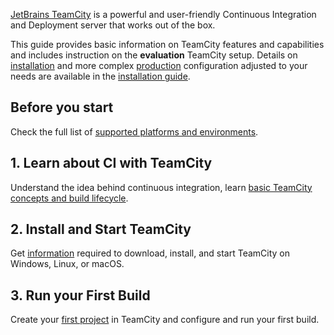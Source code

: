 [//]: # (title: Getting Started with TeamCity)
[//]: # (auxiliary-id: Getting Started with TeamCity)

[JetBrains TeamCity](https://www.jetbrains.com/teamcity/) is a powerful and user-friendly Continuous Integration and Deployment server that works out of the box.

This guide provides basic information on TeamCity features and capabilities and includes instruction on the __evaluation__ TeamCity setup. Details on [installation](install-and-start-teamcity-server.md#Installation+Configuration) and more complex [production](install-and-start-teamcity-server.md#Configuring+Server+for+Production+Use) configuration adjusted to your needs are available in the [installation guide](install-and-start-teamcity-server.md).

## Before you start

Check the full list of [supported platforms and environments](supported-platforms-and-environments.md).

## 1. Learn about CI with TeamCity

Understand the idea behind continuous integration, learn [basic TeamCity concepts and build lifecycle](continuous-integration-with-teamcity.md).

## 2. Install and Start TeamCity

Get [information](quick-setup-guide.md) required to download, install, and start TeamCity on Windows, Linux, or macOS.

## 3. Run your First Build

Create your [first project](configure-and-run-your-first-build.md) in TeamCity and configure and run your first build.
